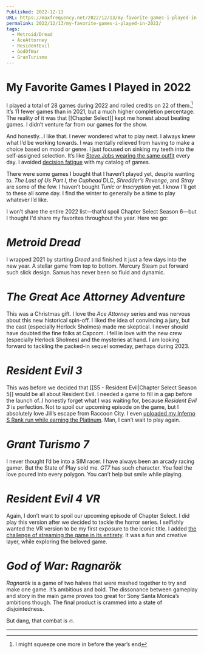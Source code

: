 ```yaml
---
Published: 2022-12-13
URL: https://maxfrequency.net/2022/12/13/my-favorite-games-i-played-in-2022/
permalink: 2022/12/13/my-favorite-games-i-played-in-2022/
tags:
  - Metroid/Dread
  - AceAttorney
  - ResidentEvil
  - GodOfWar
  - GranTurismo
---
```

# My Favorite Games I Played in 2022

I played a total of 28 games during 2022 and rolled credits on 22 of them.[^1] It’s 11 fewer games than in 2021, but a much higher completion percentage. The reality of it was that [[Chapter Select]] kept me honest about beating games. I didn’t venture far from our games for the show.

And honestly…I like that. I never wondered what to play next. I always knew what I’d be working towards. I was mentally relieved from having to make a choice based on mood or genre. I just focused on sinking my teeth into the self-assigned selection. It’s like [Steve Jobs wearing the same outfit](https://www.cnn.com/2015/10/09/world/gallery/decision-fatigue-same-clothes/index.html) every day. I avoided [decision fatigue](https://en.wikipedia.org/wiki/Decision_fatigue) with my catalog of games.

There were some games I bought that I haven’t played yet, despite wanting to. *The Last of Us Part I*, the *Cuphead* DLC, *Shredder’s Revenge*, and *Stray* are some of the few. I haven’t bought *Tunic* or *Inscryption* yet. I know I’ll get to these all some day. I find the winter to generally be a time to play whatever I’d like.

I won’t share the entire 2022 list—that’d spoil Chapter Select Season 6—but I thought I’d share my favorites throughout the year. Here we go:
# *Metroid Dread*

I wrapped 2021 by starting *Dread* and finished it just a few days into the new year. A stellar game from top to bottom. Mercury Steam put forward such slick design. Samus has never been so fluid and dynamic.
# *The Great Ace Attorney Adventure*

This was a Christmas gift. I love the *Ace Attorney* series and was nervous about this new historical spin-off. I liked the idea of convincing a jury, but the cast (especially Herlock Sholmes) made me skeptical. I never should have doubted the fine folks at Capcom. I fell in love with the new crew (especially Herlock Sholmes) and the mysteries at hand. I am looking forward to tackling the packed-in sequel someday, perhaps during 2023.
# *Resident Evil 3*

This was before we decided that [[S5 - Resident Evil|Chapter Select Season 5]] would be all about Resident Evil. I needed a game to fill in a gap before the launch of..I honestly forget what I was waiting for, because *Resident Evil 3* is perfection. Not to spoil our upcoming episode on the game, but I absolutely love Jill’s escape from Raccoon City. I even [uploaded my Inferno S Rank run while earning the Platinum](https://youtu.be/knaAFUTLuCk). Man, I can’t wait to play again.
# *Grant Turismo 7*

I never thought I’d be into a SIM racer. I have always been an arcady racing gamer. But the State of Play sold me. *GT7* has such character. You feel the love poured into every polygon. You can’t help but smile while playing.
# *Resident Evil 4 VR*

Again, I don’t want to spoil our upcoming episode of Chapter Select. I did play this version after we decided to tackle the horror series. I selfishly wanted the VR version to be my first exposure to the iconic title. I added [the challenge of streaming the game in its entirety](https://youtube.com/playlist?list=PLxCxW3Sbhy5Z7jiYi0aoQAU0ZRIaBjNJR). It was a fun and creative layer, while exploring the beloved game.
# *God of War: Ragnarök*

*Ragnarök* is a game of two halves that were mashed together to try and make one game. It’s ambitious and bold. The dissonance between gameplay and story in the main game proves too great for Sony Santa Monica’s ambitions though. The final product is crammed into a state of disjointedness.

But dang, that combat is 🔥.

---
[^1]: I might squeeze one more in before the year’s end